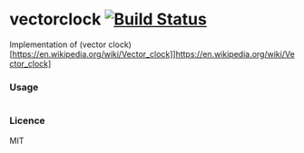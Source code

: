 # vectorclock [![Build Status](https://travis-ci.org/saromanov/vectorclock.svg?branch=master)](https://travis-ci.org/saromanov/vectorclock)

Implementation of (vector clock)[https://en.wikipedia.org/wiki/Vector_clock]]https://en.wikipedia.org/wiki/Vector_clock]

### Usage
```go
```

### Licence
MIT